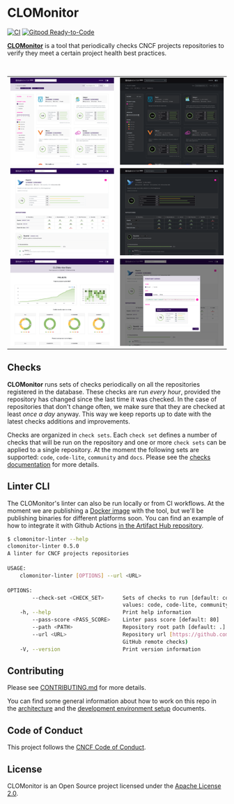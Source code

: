 # CLOMonitor

[![CI](https://github.com/cncf/clomonitor/workflows/CI/badge.svg)](https://github.com/cncf/clomonitor/actions?query=workflow%3ACI)
[![Gitpod Ready-to-Code](https://img.shields.io/badge/Gitpod-ready--to--code-blue?logo=gitpod)](https://gitpod.io/#https://github.com/cncf/clomonitor)

[**CLOMonitor**](https://clomonitor.io) is a tool that periodically checks CNCF projects repositories to verify they meet a certain project health best practices.

<br/>
<table>
    <tr>
        <td width="50%"><img src="docs/screenshots/search-light.png?raw=true"></td>
        <td width="50%"><img src="docs/screenshots/search-dark.png?raw=true"></td>
    </tr>
    <tr>
        <td width="50%"><img src="docs/screenshots/project-light.png?raw=true"></td>
        <td width="50%"><img src="docs/screenshots/project-dark.png?raw=true"></td>
    </tr>
    <tr>
        <td width="50%"><img src="docs/screenshots/stats-light.png?raw=true"></td>
        <td width="50%"><img src="docs/screenshots/embed-report-light.png?raw=true"></td>
    </tr>
</table>

## Checks

**CLOMonitor** runs sets of checks periodically on all the repositories registered in the database. These checks are run *every hour*, provided the repository has changed since the last time it was checked. In the case of repositories that don't change often, we make sure that they are checked at least *once a day* anyway. This way we keep reports up to date with the latest checks additions and improvements.

Checks are organized in `check sets`. Each `check set` defines a number of checks that will be run on the repository and one or more `check sets` can be applied to a single repository. At the moment the following sets are supported: `code`, `code-lite`, `community` and `docs`. Please see the [checks documentation](./docs/checks.md) for more details.

## Linter CLI

The CLOMonitor's linter can also be run locally or from CI workflows. At the moment we are publishing a [Docker image](https://gallery.ecr.aws/clomonitor/linter) with the tool, but we'll be publishing binaries for different platforms soon. You can find an example of how to integrate it with Github Actions [in the Artifact Hub repository](https://github.com/artifacthub/hub/blob/a25d69235ef9a196aa905e160c99977b692d5e34/.github/workflows/ci.yml#L40-L49).

```sh
$ clomonitor-linter --help
clomonitor-linter 0.5.0
A linter for CNCF projects repositories

USAGE:
    clomonitor-linter [OPTIONS] --url <URL>

OPTIONS:
        --check-set <CHECK_SET>      Sets of checks to run [default: code community] [possible
                                     values: code, code-lite, community, docs]
    -h, --help                       Print help information
        --pass-score <PASS_SCORE>    Linter pass score [default: 80]
        --path <PATH>                Repository root path [default: .]
        --url <URL>                  Repository url [https://github.com/org/repo] (required for some
                                     GitHub remote checks)
    -V, --version                    Print version information
```

## Contributing

Please see [CONTRIBUTING.md](./CONTRIBUTING.md) for more details.

You can find some general information about how to work on this repo in the [architecture](./docs/architecture.md) and the [development environment setup](./docs/dev.md) documents.

## Code of Conduct

This project follows the [CNCF Code of Conduct](https://github.com/cncf/foundation/blob/master/code-of-conduct.md).

## License

CLOMonitor is an Open Source project licensed under the [Apache License 2.0](https://www.apache.org/licenses/LICENSE-2.0).
